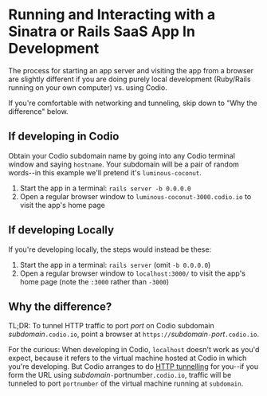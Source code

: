# Running and Interacting with a Sinatra or Rails SaaS App In Development

The process for starting an app server and visiting the app from a
browser are slightly different if you are doing purely local
development (Ruby/Rails running on your own computer) vs. using Codio.

If you're comfortable with networking and tunneling, skip down to
"Why the difference" below.

## If developing in Codio

Obtain your Codio subdomain name by going into any Codio terminal
window and saying `hostname`.  Your subdomain will be a pair of random
words--in this example we'll pretend it's `luminous-coconut`.

1. Start the app in a terminal:  `rails server -b 0.0.0.0`
2. Open a regular browser window to  `luminous-coconut-3000.codio.io` to visit the app's home page

## If developing Locally

If you're developing locally, the steps would instead be these:

1. Start the app in a terminal: `rails server`  (omit `-b 0.0.0.0`)
2. Open a regular browser window to `localhost:3000/` to visit the
   app's home page (note the `:3000` rather than `-3000`)

## Why the difference?

TL;DR: To tunnel HTTP traffic to port _port_ on Codio subdomain
_subdomain_`.codio.io`, point a browser at `https://`_subdomain_`-`_port_`.codio.io`.

For the curious: When developing in Codio, `localhost` doesn't work as
you'd expect, because it refers to the virtual machine hosted
at Codio in which you're developing.  But Codio arranges to do [HTTP
tunnelling](https://en.wikipedia.org/wiki/HTTP_tunnel) for you--if you form the
URL using _subdomain_`-`portnumber`.codio.io`, traffic will be
tunneled to port `portnumber` of the virtual machine running at `subdomain`.
